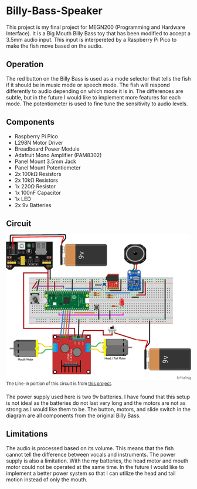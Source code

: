 # Billy-Bass-Speaker
This project is my final project for MEGN200 (Programming and Hardware Interface). It is a Big Mouth Billy Bass toy that has been modified to accept a 3.5mm audio input. This input is interpereted by a Raspberry Pi Pico to make the fish move based on the audio. 

## Operation
The red button on the Billy Bass is used as a mode selector that tells the fish if it should be in music mode or speech mode. The fish will respond differently to audio depending on which mode it is in. The differences are subtle, but in the future I would like to implement more features for each mode. The potentiometer is used to fine tune the sensitivity to audio levels. 

## Components
- Raspberry Pi Pico
- L298N Motor Driver
- Breadboard Power Module
- Adafruit Mono Amplifier (PAM8302)
- Panel Mount 3.5mm Jack
- Panel Mount Potentiometer
- 2x 100kΩ Resistors
- 2x 10kΩ Resistors
- 1x 220Ω Resistor
- 1x 100nF Capacitor
- 1x LED
- 2x 9v Batteries

## Circuit
![Diagram of the circuit used](Circuit_Diagram.png)
<sup>The Line-in portion of this circuit is from [this project](https://github.com/s-marley/ESP32_FFT_VU/blob/master/README.md#line-in).</sup>

The power supply used here is two 9v batteries. I have found that this setup is not ideal as the batteries do not last very long and the motors are not as strong as I would like them to be. The button, motors, and slide switch in the diagram are all components from the original Billy Bass.

## Limitations
The audio is processed based on its volume. This means that the fish cannot tell the difference between vocals and instruments. The power supply is also a limitation. With the my batteries, the head motor and mouth motor could not be operated at the same time. In the future I would like to implement a better power system so that I can utilize the head and tail motion instead of only the mouth. 
